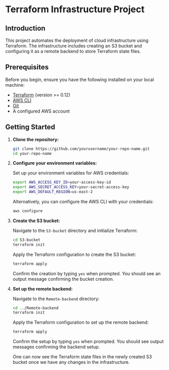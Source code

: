# Terraform Infrastructure Project

## Introduction

This project automates the deployment of cloud infrastructure using Terraform. The infrastructure includes creating an S3 bucket and configuring it as a remote backend to store Terraform state files.

## Prerequisites

Before you begin, ensure you have the following installed on your local machine:

- [Terraform](https://www.terraform.io/downloads.html) (version >= 0.12)
- [AWS CLI](https://aws.amazon.com/cli/)
- [Git](https://git-scm.com/book/en/v2/Getting-Started-Installing-Git)
- A configured AWS account

## Getting Started

1. **Clone the repository:**

    ```bash
    git clone https://github.com/yourusername/your-repo-name.git
    cd your-repo-name
    ```

2. **Configure your environment variables:**

    Set up your environment variables for AWS credentials:

    ```bash
    export AWS_ACCESS_KEY_ID=your-access-key-id
    export AWS_SECRET_ACCESS_KEY=your-secret-access-key
    export AWS_DEFAULT_REGION=us-east-2
    ```

    Alternatively, you can configure the AWS CLI with your credentials:

    ```bash
    aws configure
    ```

3. **Create the S3 bucket:**

    Navigate to the `S3-bucket` directory and initialize Terraform:

    ```bash
    cd S3-bucket
    terraform init
    ```

    Apply the Terraform configuration to create the S3 bucket:

    ```bash
    terraform apply
    ```

    Confirm the creation by typing `yes` when prompted. You should see an output message confirming the bucket creation.

4. **Set up the remote backend:**

    Navigate to the `Remote-backend` directory:

    ```bash
    cd ../Remote-backend
    terraform init
    ```

    Apply the Terraform configuration to set up the remote backend:

    ```bash
    terraform apply
    ```

    Confirm the setup by typing `yes` when prompted. You should see output messages confirming the backend setup.

    One can now see the Terraform state files in the newly created S3 bucket once we have any changes in the infrastructure.